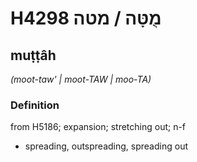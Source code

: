 # H4298 מֻטָּה / מטה

## muṭṭâh

_(moot-taw' | moot-TAW | moo-TA)_

### Definition

from H5186; expansion; stretching out; n-f

- spreading, outspreading, spreading out
